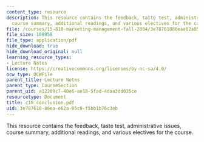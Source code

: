 ```yaml
---
content_type: resource
description: This resource contains the feedback, taste test, administrative issues,
  course summary, additional readings, and various electives for the course.
file: /courses/15-810-marketing-management-fall-2004/3e78761886eae62a05c9f5bb1b76c3eb_c18_conclusion.pdf
file_size: 108958
file_type: application/pdf
hide_download: true
hide_download_original: null
learning_resource_types:
- Lecture Notes
license: https://creativecommons.org/licenses/by-nc-sa/4.0/
ocw_type: OCWFile
parent_title: Lecture Notes
parent_type: CourseSection
parent_uid: a12209c7-40e6-ae18-5fad-4daa3dd035ce
resourcetype: Document
title: c18_conclusion.pdf
uid: 3e787618-86ea-e62a-05c9-f5bb1b76c3eb
---
```

This resource contains the feedback, taste test, administrative issues, course summary, additional readings, and various electives for the course.